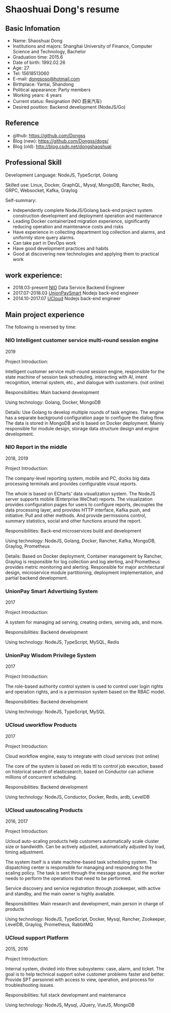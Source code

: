 # Shaoshuai Dong's resume

## Basic Infomation

* Name: Shaoshuai Dong
* Institutions and majors: Shanghai University of Finance, Computer Science and Technology, Bachelor
* Graduation time: 2015.6
* Date of birth: 1992.02.26
* Age: 27
* Tel: 15618513060
* E-mail: dongsoso@hotmail.com
* Birthplace: Yantai, Shandong
* Political appearance: Party members
* Working years: 4 years
* Current status: Resignation  (NIO 蔚来汽车)
* Desired position: Backend development (NodeJS/Go)

## Reference

* github: https://github.com/Dongss
* Blog (new): https://github.com/Dongss/dogs/
* Blog (old): http://blog.csdn.net/dongshaoshuai

## Professional Skill

Development Language: NodeJS, TypeScript, Golang

Skilled use: Linux, Docker, GraphQL, Mysql, MongoDB, Rancher, Redis, GRPC, Websocket, Kafka, Graylog

Self-summary:

* Independently complete NodeJS/Golang back-end project system construction development and deployment operation and maintenance
* Leading Docker containerized migration experience, significantly reducing operation and maintenance costs and risks
* Have experience in collecting department log collection and alarms, and uniformly store query alarms.
* Can take part in DevOps work
* Have good development practices and habits
* Good at discovering new technologies and applying them to practical work

## work experience:

* 2018.03-present [NIO](https://www.nio.cn/) Data Service Backend Engineer
* 2017.07-2018.03 [UnionPaySmart](https://www.unionpaysmart.com/) Nodejs back-end engineer
* 2014.10-2017.07 [UCloud](https://www.ucloud.cn/) Nodejs back-end engineer

## Main project experience

The following is reversed by time:

### NIO Intelligent customer service multi-round session engine

2019

Project Introduction:

Intelligent customer service multi-round session engine, responsible for the state machine of session task scheduling, interacting with AI, intent recognition, internal system, etc., and dialogue with customers. (not online)

Responsibilities: Main backend development

Using technology: Golang, Docker, MongoDB

Details: Use Golang to develop multiple rounds of task engines. The engine has a separate background configuration page to configure the dialog flow. The data is stored in MongoDB and is based on Docker deployment. Mainly responsible for module design, storage data structure design and engine development.

### NIO Report in the middle

2018, 2019

Project Introduction:

The company-level reporting system, mobile and PC, docks big data processing terminals and provides configurable visual reports.

The whole is based on ECharts' data visualization system. The NodeJS server supports mobile (Enterprise WeChat) reports. The visualization provides configuration pages for users to configure reports, decouples the data processing layer, and provides HTTP interface, Kafka push, and initiative. Pull and other methods. And provide permissions control, summary statistics, social and other functions around the report.

Responsibilities: Back-end microservices build and development

Using technology: NodeJS, Golang, Docker, Rancher, Kafka, MongoDB, Graylog, Prometheus

Details: Based on Docker deployment, Container management by Rancher, Graylog is responsible for log collection and log alerting, and Prometheus provides metric monitoring and alerting. Responsible for major architectural design, microservice module partitioning, deployment implementation, and partial backend development.

### UnionPay Smart Advertising System

2017

Project Introduction:

A system for managing ad serving, creating orders, serving ads, and more.

Responsibilities: Backend development

Using technology: NodeJS, TypeScript, MySQL, Redis

### UnionPay Wisdom Privilege System

2017

Project Introduction:

The role-based authority control system is used to control user login rights and operation rights, and is a permission system based on the RBAC model.

Responsibilities: Backend development

Using technology: NodeJS, TypeScript, MySQL

### UCloud uworkflow Products

2017

Project Introduction:

Cloud workflow engine, easy to integrate with cloud services (not online)

The core of the system is based on redis ttl to control job execution, based on historical search of elasticsearch, based on Conductor can achieve millions of concurrent scheduling.

Responsibilities: Backend development

Using technology: NodeJS, Conductor, Docker, Redis, ardb, LevelDB

### UCloud uautoscaling Products

2016, 2017

Project Introduction:

Ucloud auto-scaling products help customers automatically scale cluster size or bandwidth. Can be actively adjusted, automatically adjusted by load, timing adjustment.

The system itself is a state machine-based task scheduling system. The dispatching center is responsible for managing and responding to the scaling policy. The task is sent through the message queue, and the worker needs to perform the operations that need to be performed.

Service discovery and service registration through zookeeper, with active and standby, and the main owner is highly available.

Responsibilities: Main research and development, main person in charge of products

Using technology: NodeJS, TypeScript, Docker, Mysql, Rancher, Zookeeper, LevelDB, Graylog, Prometheus, RabbitMQ

### UCloud support Platform

2015, 2016

Project Introduction:

Internal system, divided into three subsystems: case, alarm, and ticket. The goal is to help technical support solve customer problems faster and better. Provide SPT personnel with access to view, operation, and process for troubleshooting issues.

Responsibilities: full stack development and maintenance

Using technology: NodeJS, Mysql, JQuery, VueJS, MongoDB